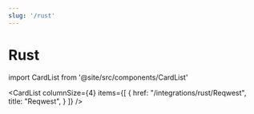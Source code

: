 ```yaml
---
slug: '/rust'
---
```


# Rust

import CardList from '@site/src/components/CardList'

<CardList
columnSize={4}
items={[
{
href: "/integrations/rust/Reqwest",
title: "Reqwest",
}
]}
/>
